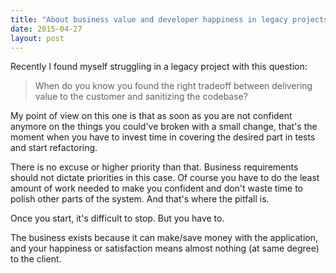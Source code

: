 ```yaml
---
title: "About business value and developer happiness in legacy projects"
date: 2015-04-27
layout: post
---
```


Recently I found myself struggling in a legacy project with this question:

> When do you know you found the right tradeoff between delivering value to the customer and sanitizing the codebase?

My point of view on this one is that as soon as you are not confident anymore on the things you could've broken with a small change, that's the moment when you have to invest time in covering the desired part in tests and start refactoring.

There is no excuse or higher priority than that. Business requirements should not dictate priorities in this case. Of course you have to do the least amount of work needed to make you confident and don't waste time to polish other parts of the system. And that's where the pitfall is.

Once you start, it's difficult to stop. But you have to.

The business exists because it can make/save money with the application, and your happiness or satisfaction means almost nothing (at same degree) to the client.


